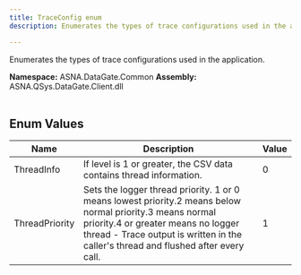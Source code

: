 ```yaml
---
title: TraceConfig enum
description: Enumerates the types of trace configurations used in the application.

---
```


Enumerates the types of trace configurations used in the application.

**Namespace:** ASNA.DataGate.Common
**Assembly:** ASNA.QSys.DataGate.Client.dll
<br>
<br>

## Enum Values

| Name | Description | Value
| --- | --- | --- 
| ThreadInfo | If level is 1 or greater, the CSV data contains thread information. | 0 |
| ThreadPriority | Sets the logger thread priority. 1 or 0 means lowest priority.2 means below normal priority.3 means normal priority.4 or greater means no logger thread - Trace output is written in the caller's thread and flushed after every call. | 1 |
